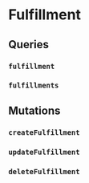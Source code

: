 # Fulfillment 

## Queries 

### `fulfillment` 

### `fulfillments` 

## Mutations 

### `createFulfillment` 

### `updateFulfillment` 

### `deleteFulfillment` 

